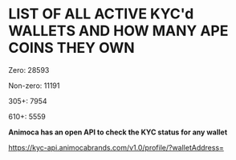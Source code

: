 # LIST OF ALL ACTIVE KYC'd WALLETS AND HOW MANY APE COINS THEY OWN

Zero: 28593

Non-zero: 11191

305+: 7954

610+: 5559

**Animoca has an open API to check the KYC status for any wallet**

https://kyc-api.animocabrands.com/v1.0/profile/?walletAddress=